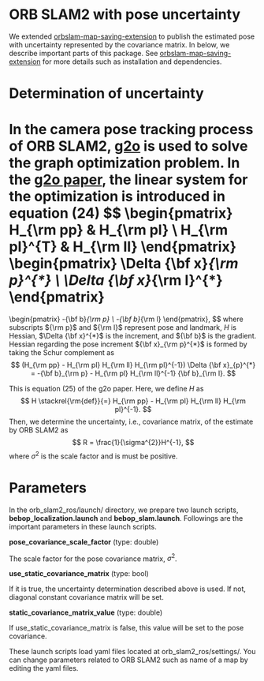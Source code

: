 # ORB SLAM2 with pose uncertainty

We extended [orbslam-map-saving-extension](https://github.com/TUMFTM/orbslam-map-saving-extension) to publish the estimated pose with uncertainty represented by the covariance matrix. In below, we describe important parts of this package. See [orbslam-map-saving-extension](https://github.com/TUMFTM/orbslam-map-saving-extension) for more details such as installation and dependencies.



# Determination of uncertainty

In the camera pose tracking process of ORB SLAM2, [g2o](https://github.com/RainerKuemmerle/g2o) is used to solve the graph optimization problem. In the [g2o paper](https://www.researchgate.net/publication/224252449_G2o_A_general_framework_for_graph_optimization), the linear system for the optimization is introduced in equation (24)
$$
\begin{pmatrix}
	H_{\rm pp}     & H_{\rm pl} \\
	H_{\rm pl}^{T} & H_{\rm ll}
\end{pmatrix}
\begin{pmatrix}
	\Delta {\bf x}_{\rm p}^{*} \\
	\Delta {\bf x}_{\rm l}^{*}
\end{pmatrix}
=
\begin{pmatrix}
	-{\bf b}_{\rm p} \\
	-{\bf b}_{\rm l}
\end{pmatrix},
$$
where subscripts ${\rm p}$ and ${\rm l}$ represent pose and landmark, $H$ is Hessian, $\Delta {\bf x}^{*}$ is the increment, and ${\bf b}$ is the gradient. Hessian regarding the pose increment ${\bf x}_{\rm p}^{*}$ is formed by taking the Schur complement as
$$
(H_{\rm pp} - H_{\rm pl} H_{\rm ll} H_{\rm pl}^{-1}) \Delta {\bf x}_{p}^{*} = -{\bf b}_{\rm p} - H_{\rm pl} H_{\rm ll}^{-1} {\bf b}_{\rm l}.
$$

This is equation (25) of the g2o paper. Here, we define $H$ as
$$
H \stackrel{\rm{def}}{=} H_{\rm pp} - H_{\rm pl} H_{\rm ll} H_{\rm pl}^{-1}.
$$
Then, we determine the uncertainty, i.e., covariance matrix, of the estimate by ORB SLAM2 as
$$
R = \frac{1}{\sigma^{2}}H^{-1},
$$
where $\sigma^{2}$ is the scale factor and is must be positive.



# Parameters

In the orb_slam2_ros/launch/ directory, we prepare two launch scripts, **bebop_localization.launch** and **bebop_slam.launch**. Followings are the important parameters in these launch scripts.



**pose_covariance_scale_factor** (type: double)

The scale factor for the pose covariance matrix, $\sigma^{2}$.



**use_static_covariance_matrix** (type: bool)

If it is true, the uncertainty determination described above is used. If not, diagonal constant covariance matrix will be set.



**static_covariance_matrix_value** (type: double)

If use_static_covariance_matrix is false, this value will be set to the pose covariance.



These launch scripts load yaml files located at orb_slam2_ros/settings/. You can change parameters related to ORB SLAM2 such as name of a map by editing the yaml files.

